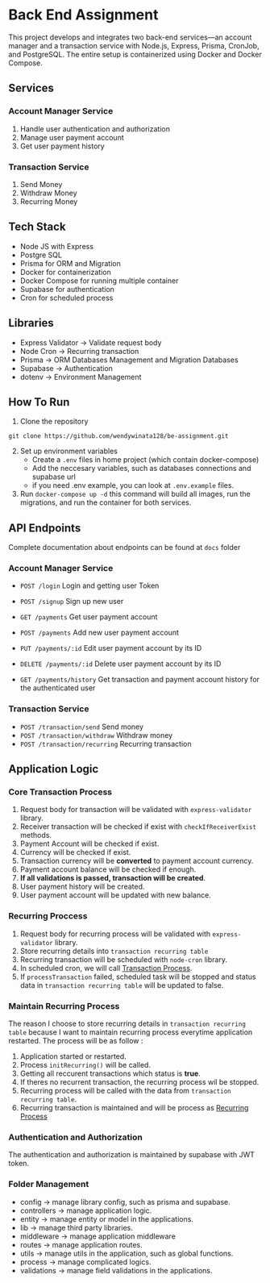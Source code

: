 #   Back End Assignment
This project develops and integrates two back-end services—an account manager and a transaction service with Node.js, Express, Prisma, CronJob, and PostgreSQL. The entire setup is containerized using Docker and Docker Compose.

##  Services
### Account Manager Service
1. Handle user authentication and authorization
2. Manage user payment account
3. Get user payment history
### Transaction Service
1. Send Money
2. Withdraw Money
3. Recurring Money

##  Tech Stack
- Node JS with Express
- Postgre SQL
- Prisma for ORM and Migration
- Docker for containerization
- Docker Compose for running multiple container
- Supabase for authentication
- Cron for scheduled process

##  Libraries
- Express Validator -> Validate request body
- Node Cron -> Recurring transaction
- Prisma -> ORM Databases Management and Migration Databases
- Supabase -> Authentication
- dotenv -> Environment Management

##  How To Run
1. Clone the repository
```
git clone https://github.com/wendywinata128/be-assignment.git
```
2. Set up environment variables
    - Create a `.env` files in home project (which contain docker-compose)
    - Add the neccesary variables, such as databases connections and supabase url
    - if you need .env example, you can look  at `.env.example` files.
3. Run `docker-compose up -d` this command will build all images, run the migrations, and run the container for both services.

## API Endpoints
Complete documentation about endpoints can be found at `docs` folder
### Account Manager Service
- `POST /login` Login and getting user Token
- `POST /signup` Sign up new user

- `GET /payments` Get user payment account
- `POST /payments` Add new user payment account
- `PUT /payments/:id` Edit user payment account by its ID
- `DELETE /payments/:id` Delete user payment account by its ID

- `GET /payments/history` Get transaction and payment account history for the authenticated user

### Transaction Service
- `POST /transaction/send` Send money
- `POST /transaction/withdraw` Withdraw money
- `POST /transaction/recurring` Recurring transaction

## Application Logic
### Core Transaction Process
1. Request body for transaction will be validated with `express-validator` library.
2. Receiver transaction will be checked if exist with `checkIfReceiverExist` methods.
3. Payment Account will be checked if exist.
4. Currency will be checked if exist.
5. Transaction currency will be **converted** to payment account currency.
6. Payment account balance will be checked if enough.
7. **If all validations is passed, transaction will be created**.
8. User payment history will be created.
9. User payment account will be updated with new balance.

### Recurring Proccess
1. Request body for recurring process will be validated with `express-validator` library.
2. Store recurring details into `transaction recurring table`
3. Recurring transaction will be scheduled with `node-cron` library.
4. In scheduled cron, we will call [Transaction Process](#core-transaction-process).
5. If `processTransaction` failed, scheduled task will be stopped and status data in `transaction recurring table` will be updated to false.

### Maintain Recurring Process
The reason I choose to store recurring details in `transaction recurring table` because I want to maintain recurring process everytime application restarted. The process will be as follow :
1. Application started or restarted.
2. Process `initRecurring()` will be called.
3. Getting all reccurent transactions which status is **true**.
4. If theres no recurrent transaction, the recurring process wil be stopped.
5. Recurring process will be called with the data from `transaction recurring table`.
6. Recurring transaction is maintained and will be process as [Recurring Process](#recurring-proccess)

### Authentication and Authorization
The authentication and authorization is maintained by supabase with JWT token.

### Folder Management
- config -> manage library config, such as prisma and supabase.
- controllers -> manage application logic.
- entity -> manage entity or model in the applications.
- lib -> manage third party libraries.
- middleware -> manage application middleware
- routes -> manage application routes.
- utils -> manage utils in the application, such as global functions.
- process -> manage complicated logics.
- validations -> manage field validations in the applications.



